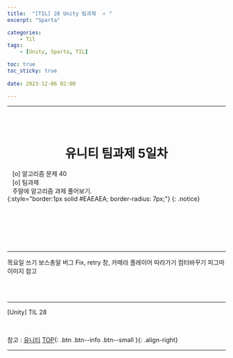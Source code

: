```yaml
---
title:  "[TIL] 28 Unity 팀과제  ⭐ "
excerpt: "Sparta"

categories:
    - Til
tags:
    - [Unity, Sparta, TIL]

toc: true
toc_sticky: true
 
date: 2023-12-06 02:00

---
```

- - -


<BR><BR>


<center><H1>  유니티 팀과제 5일차 </H1></center>

&nbsp;&nbsp; [o] 알고리즘 문제   40   
&nbsp;&nbsp; [o] 팀과제  
&nbsp;&nbsp; 주말에 알고리즘 과제 풀어보기.   
{:style="border:1px solid #EAEAEA; border-radius: 7px;"}
{: .notice}  

<br><br><br><br><br>
- - - 

목요일 쓰기
보스총알 버그 Fix, retry 창, 카메라 플레이어 따라가기
컴터바꾸기
피그마 이미지 참고

<br><br>
- - - 

[Unity] TIL 28

<br>

참고 : [유니티](https://docs.unity3d.com/kr/)
[TOP](#){: .btn .btn--info .btn--small }{: .align-right}
<br>
- - -
